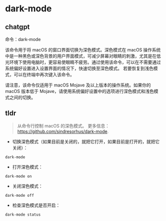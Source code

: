 # dark-mode 
## chatgpt 
命令：dark-mode

该命令用于将 macOS 的窗口界面切换为深色模式。深色模式在 macOS 操作系统中是一种黑色或深色背景的用户界面模式，可减少屏幕对眼睛的刺激，尤其是在低光环境下使用电脑时，更容易使眼睛不疲劳。通过使用该命令，可以在不需要通过系统偏好设置进入设置界面的情况下，快速切换至深色模式。 若要恢复到浅色模式，可以在终端中再次键入该命令。 

请注意，该命令仅适用于 macOS Mojave 及以上版本的操作系统。如果你的 macOS 版本低于 Mojave，请使用系统偏好设置中的选项进行深色模式和浅色模式之间的切换。 

## tldr 
 
> 从命令行控制 macOS 的深色模式。
> 更多信息：<https://github.com/sindresorhus/dark-mode>.

- 切换深色模式（如果目前是关闭的，就把它打开，如果目前是打开的，就把它关闭）：

`dark-mode`

- 打开深色模式：

`dark-mode on`

- 关闭深色模式：

`dark-mode off`

- 检查深色模式是否开启：

`dark-mode status`
